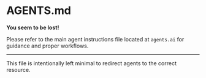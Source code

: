 # AGENTS.md

**You seem to be lost!**

Please refer to the main agent instructions file located at `agents.ai` for guidance and proper workflows.

---

This file is intentionally left minimal to redirect agents to the correct resource.
